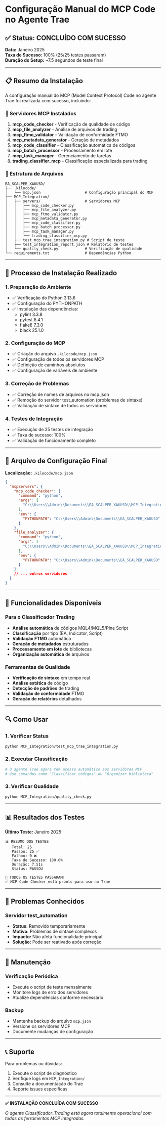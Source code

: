# Configuração Manual do MCP Code no Agente Trae

## ✅ Status: CONCLUÍDO COM SUCESSO

**Data:** Janeiro 2025  
**Taxa de Sucesso:** 100% (25/25 testes passaram)  
**Duração do Setup:** ~7.5 segundos de teste final

---

## 📋 Resumo da Instalação

A configuração manual do MCP (Model Context Protocol) Code no agente Trae foi realizada com sucesso, incluindo:

### 🔧 Servidores MCP Instalados

1. **mcp_code_checker** - Verificação de qualidade de código
2. **mcp_file_analyzer** - Análise de arquivos de trading
3. **mcp_ftmo_validator** - Validação de conformidade FTMO
4. **mcp_metadata_generator** - Geração de metadados
5. **mcp_code_classifier** - Classificação automática de códigos
6. **mcp_batch_processor** - Processamento em lote
7. **mcp_task_manager** - Gerenciamento de tarefas
8. **trading_classifier_mcp** - Classificação especializada para trading

### 📁 Estrutura de Arquivos

```
EA_SCALPER_XAUUSD/
├── .kilocode/
│   └── mcp.json                    # Configuração principal do MCP
├── MCP_Integration/
│   ├── servers/                    # Servidores MCP
│   │   ├── mcp_code_checker.py
│   │   ├── mcp_file_analyzer.py
│   │   ├── mcp_ftmo_validator.py
│   │   ├── mcp_metadata_generator.py
│   │   ├── mcp_code_classifier.py
│   │   ├── mcp_batch_processor.py
│   │   ├── mcp_task_manager.py
│   │   └── trading_classifier_mcp.py
│   ├── test_mcp_trae_integration.py # Script de teste
│   ├── test_integration_report.json # Relatório de testes
│   └── quality_check.py            # Verificação de qualidade
└── requirements.txt                # Dependências Python
```

---

## 🚀 Processo de Instalação Realizado

### 1. Preparação do Ambiente
- ✅ Verificação do Python 3.13.6
- ✅ Configuração do PYTHONPATH
- ✅ Instalação das dependências:
  - pylint 3.3.8
  - pytest 8.4.1
  - flake8 7.3.0
  - black 25.1.0

### 2. Configuração do MCP
- ✅ Criação do arquivo `.kilocode/mcp.json`
- ✅ Configuração de todos os servidores MCP
- ✅ Definição de caminhos absolutos
- ✅ Configuração de variáveis de ambiente

### 3. Correção de Problemas
- ✅ Correção de nomes de arquivos no mcp.json
- ✅ Remoção do servidor test_automation (problemas de sintaxe)
- ✅ Validação de sintaxe de todos os servidores

### 4. Testes de Integração
- ✅ Execução de 25 testes de integração
- ✅ Taxa de sucesso: 100%
- ✅ Validação de funcionamento completo

---

## 📝 Arquivo de Configuração Final

**Localização:** `.kilocode/mcp.json`

```json
{
  "mcpServers": {
    "mcp_code_checker": {
      "command": "python",
      "args": [
        "C:\\Users\\Admin\\Documents\\EA_SCALPER_XAUUSD\\MCP_Integration\\servers\\mcp_code_checker.py"
      ],
      "env": {
        "PYTHONPATH": "C:\\Users\\Admin\\Documents\\EA_SCALPER_XAUUSD"
      }
    },
    "file_analyzer": {
      "command": "python",
      "args": [
        "C:\\Users\\Admin\\Documents\\EA_SCALPER_XAUUSD\\MCP_Integration\\servers\\mcp_file_analyzer.py"
      ],
      "env": {
        "PYTHONPATH": "C:\\Users\\Admin\\Documents\\EA_SCALPER_XAUUSD"
      }
    }
    // ... outros servidores
  }
}
```

---

## 🎯 Funcionalidades Disponíveis

### Para o Classificador Trading
- **Análise automática** de códigos MQL4/MQL5/Pine Script
- **Classificação** por tipo (EA, Indicator, Script)
- **Validação FTMO** automática
- **Geração de metadados** estruturados
- **Processamento em lote** de bibliotecas
- **Organização automática** de arquivos

### Ferramentas de Qualidade
- **Verificação de sintaxe** em tempo real
- **Análise estática** de código
- **Detecção de padrões** de trading
- **Validação de conformidade** FTMO
- **Geração de relatórios** detalhados

---

## 🔍 Como Usar

### 1. Verificar Status
```bash
python MCP_Integration/test_mcp_trae_integration.py
```

### 2. Executar Classificação
```bash
# O agente Trae agora tem acesso automático aos servidores MCP
# Use comandos como "Classificar códigos" ou "Organizar biblioteca"
```

### 3. Verificar Qualidade
```bash
python MCP_Integration/quality_check.py
```

---

## 📊 Resultados dos Testes

**Último Teste:** Janeiro 2025

```
📊 RESUMO DOS TESTES
   Total: 25
   Passou: 25 ✅
   Falhou: 0 ❌
   Taxa de Sucesso: 100.0%
   Duração: 7.51s
   Status: PASSOU

🎉 TODOS OS TESTES PASSARAM!
✅ MCP Code Checker está pronto para uso no Trae
```

---

## 🚨 Problemas Conhecidos

### Servidor test_automation
- **Status:** Removido temporariamente
- **Motivo:** Problemas de sintaxe complexos
- **Impacto:** Não afeta funcionalidade principal
- **Solução:** Pode ser reativado após correção

---

## 🔧 Manutenção

### Verificação Periódica
- Execute o script de teste mensalmente
- Monitore logs de erro dos servidores
- Atualize dependências conforme necessário

### Backup
- Mantenha backup do arquivo `mcp.json`
- Versione os servidores MCP
- Documente mudanças de configuração

---

## 📞 Suporte

Para problemas ou dúvidas:
1. Execute o script de diagnóstico
2. Verifique logs em `MCP_Integration/`
3. Consulte a documentação do Trae
4. Reporte issues específicas

---

**✅ INSTALAÇÃO CONCLUÍDA COM SUCESSO**

*O agente Classificador_Trading está agora totalmente operacional com todas as ferramentas MCP integradas.*